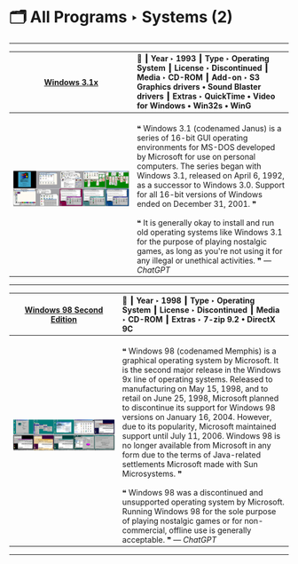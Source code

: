 # 🗂️ All Programs ‣ Systems (2)

---

| [Windows 3.1x](Windows%203.1x/README.md) | 📌 ┃ **Year** ‣ 1993 ┃ **Type** ‣ Operating System ┃ **License** ‣ Discontinued ┃ **Media** ‣ CD-ROM ┃ **Add-on** ‣ S3 Graphics drivers • Sound Blaster drivers ┃ **Extras** ‣ QuickTime • Video for Windows • Win32s • WinG  |
|:---:|:---|
|  [![Windows 3.1x](Windows%203.1x/Montage.png "Windows 3.1x")](Windows%203.1x/README.md) <br>&nbsp;&nbsp;&nbsp;&nbsp;&nbsp;&nbsp;&nbsp;&nbsp;&nbsp;&nbsp;&nbsp;&nbsp;&nbsp;&nbsp;&nbsp;&nbsp;&nbsp;&nbsp;&nbsp;&nbsp;&nbsp;&nbsp;&nbsp;&nbsp;&nbsp;&nbsp;&nbsp;&nbsp;&nbsp;&nbsp;&nbsp;&nbsp;&nbsp;&nbsp;&nbsp;&nbsp; | <br>❝ Windows 3.1 (codenamed Janus) is a series of 16-bit GUI operating environments for MS-DOS developed by Microsoft for use on personal computers. The series began with Windows 3.1, released on April 6, 1992, as a successor to Windows 3.0. Support for all 16-bit versions of Windows ended on December 31, 2001. ❞<br><br>❝ It is generally okay to install and run old operating systems like Windows 3.1 for the purpose of playing nostalgic games, as long as you're not using it for any illegal or unethical activities. ❞ — *ChatGPT*<br> |

---

| [Windows 98 Second Edition](Windows%2098SE/README.md) | 📌 ┃ **Year** ‣ 1998 ┃ **Type** ‣ Operating System ┃ **License** ‣ Discontinued ┃ **Media** ‣ CD-ROM ┃ **Extras** ‣ 7-zip 9.2 • DirectX 9C  |
|:---:|:---|
|  [![Windows 98 Second Edition](Windows%2098SE/Montage.png "Windows 98 Second Edition")](Windows%2098SE/README.md) <br>&nbsp;&nbsp;&nbsp;&nbsp;&nbsp;&nbsp;&nbsp;&nbsp;&nbsp;&nbsp;&nbsp;&nbsp;&nbsp;&nbsp;&nbsp;&nbsp;&nbsp;&nbsp;&nbsp;&nbsp;&nbsp;&nbsp;&nbsp;&nbsp;&nbsp;&nbsp;&nbsp;&nbsp;&nbsp;&nbsp;&nbsp;&nbsp;&nbsp;&nbsp;&nbsp;&nbsp; | <br>❝ Windows 98 (codenamed Memphis) is a graphical operating system by Microsoft. It is the second major release in the Windows 9x line of operating systems. Released to manufacturing on May 15, 1998, and to retail on June 25, 1998, Microsoft planned to discontinue its support for Windows 98 versions on January 16, 2004. However, due to its popularity, Microsoft maintained support until July 11, 2006. Windows 98 is no longer available from Microsoft in any form due to the terms of Java-related settlements Microsoft made with Sun Microsystems. ❞<br><br>❝ Windows 98 was a discontinued and unsupported operating system by Microsoft. Running Windows 98 for the sole purpose of playing nostalgic games or for non-commercial, offline use is generally acceptable. ❞ — *ChatGPT*<br> |

---

